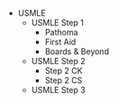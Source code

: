 - USMLE 
	- USMLE Step 1
		- Pathoma
		- First Aid
		- Boards & Beyond
	- USMLE Step 2
		- Step 2 CK
		- Step 2 CS
	- USMLE Step 3

